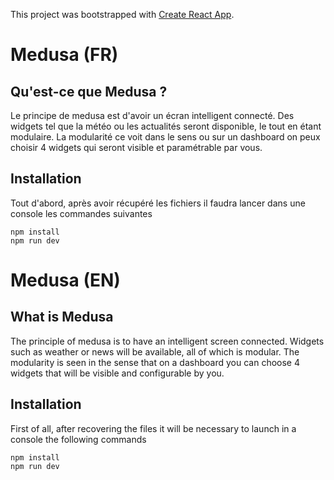 This project was bootstrapped with [Create React App](https://github.com/facebook/create-react-app).

# Medusa (FR)
## Qu'est-ce que Medusa ?
Le principe de medusa est d'avoir un écran intelligent connecté.
Des widgets tel que la météo ou les actualités seront disponible, le tout en étant modulaire. La modularité ce voit dans le sens ou sur un dashboard on peux choisir 4 widgets qui seront visible et paramétrable par vous.

## Installation
Tout d'abord, après avoir récupéré les fichiers il faudra lancer dans une console les commandes suivantes
```
npm install
npm run dev
```

# Medusa (EN)
## What is Medusa
The principle of medusa is to have an intelligent screen connected.
Widgets such as weather or news will be available, all of which is modular. The modularity is seen in the sense that on a dashboard you can choose 4 widgets that will be visible and configurable by you.

## Installation
First of all, after recovering the files it will be necessary to launch in a console the following commands
```
npm install
npm run dev
```